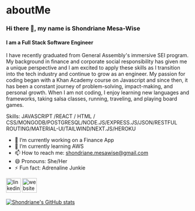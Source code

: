 # aboutMe

### Hi there 👋, my name is Shondriane Mesa-Wise
#### I am a Full Stack Software Engineer


I have recently graduated from General Assembly's immersive SEI program. My background in finance and corporate social responsibility has given me a unique perspective and I am excited to apply these skills as I transition into the tech industry and continue to grow as an engineer. My passion for coding began with a Khan Academy course on Javascript and  since then, it has been a constant journey of problem-solving, impact-making, and personal growth. When I am not coding, I enjoy learning new languages and frameworks, taking salsa classes, running, traveling, and playing board games.

Skills: JAVASCRIPT /REACT / HTML / CSS/MONGODB/POSTGRESQL/NODE.JS/EXPRESS.JS/JSON/RESTFUL ROUTING/MATERIAL-UI/TAILWIND/NEXT.JS/HEROKU

- 🔭 I’m currently working on a Finance App 
- 🌱 I’m currently learning AWS 
- 📫 How to reach me: shondriane.mesawise@gmail.com 
- 😄 Pronouns: She/Her 
- ⚡ Fun fact: Adrenaline Junkie 


[<img src='https://cdn.jsdelivr.net/npm/simple-icons@3.0.1/icons/linkedin.svg' alt='linkedin' height='40'>](https://www.linkedin.com/in/shondriane-mesa-wise/)  [<img src='https://cdn.jsdelivr.net/npm/simple-icons@3.0.1/icons/icloud.svg' alt='website' height='40'>](https://shondriane.herokuapp.com)  

  




[![Shondriane's GitHub stats](https://github-readme-stats.vercel.app/api?username=shondriane)](https://github.com/shondriane/github-readme-stats)

